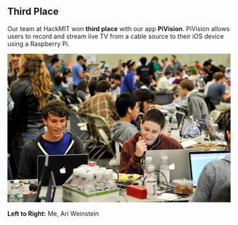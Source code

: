 ## Third Place

Our team at HackMIT won **third place** with our app **PiVision**. PiVision allows users to record and stream live TV from a cable source to their iOS device using a Raspberry Pi.

![Ari and I at HackMIT](HackMIT.jpg)

**Left to Right:** Me, Ari Weinstein
